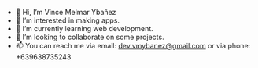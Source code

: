 - 👋 Hi, I’m Vince Melmar Ybañez
- 👀 I’m interested in making apps.
- 🌱 I’m currently learning web development.
- 💞️ I’m looking to collaborate on some projects.
- 📫 You can reach me via email: dev.vmybanez@gmail.com or via phone: +639638735243

<!---
dev-vmybanez/dev-vmybanez is a ✨ special ✨ repository because its `README.md` (this file) appears on your GitHub profile.
You can click the Preview link to take a look at your changes.
--->
